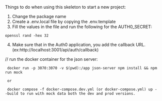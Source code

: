 Things to do when using this skeleton to start a new project: 

1. Change the package name
2. Create a .env.local file by copying the .env.template
3. Fill the values in the file and run the following for the AUTH0_SECRET:
```
openssl rand -hex 32
```
4. Make sure that in the Auth0 application, you add the callback URL. (ex:http://localhost:3001/api/auth/callback)

// run the docker container for the json server:
```
 docker run -p 3070:3070 -v $(pwd):/app json-server npm install && npm run mock

 or

 docker compose -f docker-compose.dev.yml (or docker-compose.yml) up --build to run with mock data both the dev and prod versions.
 
